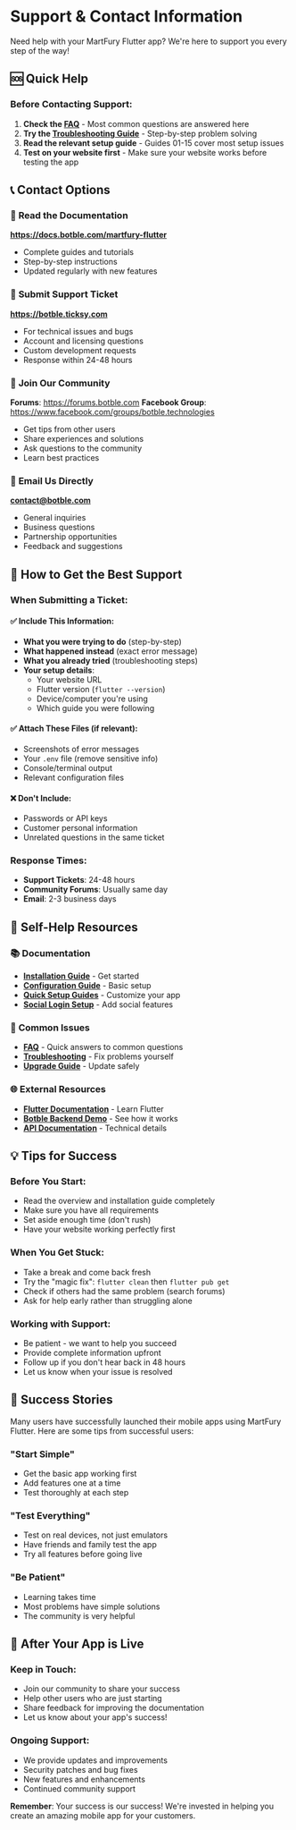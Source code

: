# Support & Contact Information

Need help with your MartFury Flutter app? We're here to support you every step of the way!

## 🆘 Quick Help

### Before Contacting Support:
1. **Check the [FAQ](faq.md)** - Most common questions are answered here
2. **Try the [Troubleshooting Guide](troubleshooting.md)** - Step-by-step problem solving
3. **Read the relevant setup guide** - Guides 01-15 cover most setup issues
4. **Test on your website first** - Make sure your website works before testing the app

## 📞 Contact Options

### 📖 **Read the Documentation**
**https://docs.botble.com/martfury-flutter**
- Complete guides and tutorials
- Step-by-step instructions
- Updated regularly with new features

### 🎫 **Submit Support Ticket**
**https://botble.ticksy.com**
- For technical issues and bugs
- Account and licensing questions
- Custom development requests
- Response within 24-48 hours

### 💬 **Join Our Community**
**Forums**: https://forums.botble.com
**Facebook Group**: https://www.facebook.com/groups/botble.technologies
- Get tips from other users
- Share experiences and solutions
- Ask questions to the community
- Learn best practices

### 📧 **Email Us Directly**
**contact@botble.com**
- General inquiries
- Business questions
- Partnership opportunities
- Feedback and suggestions

## 🎯 How to Get the Best Support

### When Submitting a Ticket:

#### ✅ **Include This Information:**
- **What you were trying to do** (step-by-step)
- **What happened instead** (exact error message)
- **What you already tried** (troubleshooting steps)
- **Your setup details**:
  - Your website URL
  - Flutter version (`flutter --version`)
  - Device/computer you're using
  - Which guide you were following

#### ✅ **Attach These Files (if relevant):**
- Screenshots of error messages
- Your `.env` file (remove sensitive info)
- Console/terminal output
- Relevant configuration files

#### ❌ **Don't Include:**
- Passwords or API keys
- Customer personal information
- Unrelated questions in the same ticket

### Response Times:
- **Support Tickets**: 24-48 hours
- **Community Forums**: Usually same day
- **Email**: 2-3 business days

## 🔧 Self-Help Resources

### 📚 **Documentation**
- **[Installation Guide](installation.md)** - Get started
- **[Configuration Guide](configuration.md)** - Basic setup
- **[Quick Setup Guides](01_theme_colors.md)** - Customize your app
- **[Social Login Setup](12_twitter_login_setup.md)** - Add social features

### 🚨 **Common Issues**
- **[FAQ](faq.md)** - Quick answers to common questions
- **[Troubleshooting](troubleshooting.md)** - Fix problems yourself
- **[Upgrade Guide](upgrade.md)** - Update safely

### 🌐 **External Resources**
- **[Flutter Documentation](https://flutter.dev/docs)** - Learn Flutter
- **[Botble Backend Demo](https://martfury.botble.com)** - See how it works
- **[API Documentation](https://ecommerce-api.botble.com/docs)** - Technical details

## 💡 Tips for Success

### Before You Start:
- Read the overview and installation guide completely
- Make sure you have all requirements
- Set aside enough time (don't rush)
- Have your website working perfectly first

### When You Get Stuck:
- Take a break and come back fresh
- Try the "magic fix": `flutter clean` then `flutter pub get`
- Check if others had the same problem (search forums)
- Ask for help early rather than struggling alone

### Working with Support:
- Be patient - we want to help you succeed
- Provide complete information upfront
- Follow up if you don't hear back in 48 hours
- Let us know when your issue is resolved

## 🌟 Success Stories

Many users have successfully launched their mobile apps using MartFury Flutter. Here are some tips from successful users:

### "Start Simple"
- Get the basic app working first
- Add features one at a time
- Test thoroughly at each step

### "Test Everything"
- Test on real devices, not just emulators
- Have friends and family test the app
- Try all features before going live

### "Be Patient"
- Learning takes time
- Most problems have simple solutions
- The community is very helpful

## 🎉 After Your App is Live

### Keep in Touch:
- Join our community to share your success
- Help other users who are just starting
- Share feedback for improving the documentation
- Let us know about your app's success!

### Ongoing Support:
- We provide updates and improvements
- Security patches and bug fixes
- New features and enhancements
- Continued community support

**Remember**: Your success is our success! We're invested in helping you create an amazing mobile app for your customers.
